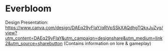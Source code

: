 # Everbloom

Design Presentation: https://www.canva.com/design/DAEq29yFIaY/qRVpSSkXAQdhgTQkxJuZyg/view?utm_content=DAEq29yFIaY&utm_campaign=designshare&utm_medium=link2&utm_source=sharebutton (Contains information on lore & gameplay)
